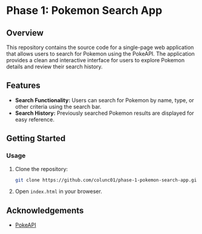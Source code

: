 # Phase 1: Pokemon Search App

## Overview

This repository contains the source code for a single-page web application that allows users to search for Pokemon using the PokeAPI. The application provides a clean and interactive interface for users to explore Pokemon details and review their search history.

## Features

- **Search Functionality:** Users can search for Pokemon by name, type, or other criteria using the search bar.
- **Search History:** Previously searched Pokemon results are displayed for easy reference.

## Getting Started

### Usage

1. Clone the repository:

   ```bash
   git clone https://github.com/colunc01/phase-1-pokemon-search-app.git

2. Open ```index.html``` in your broweser.


## Acknowledgements

 - [PokeAPI](https://pokeapi.co/)
 
